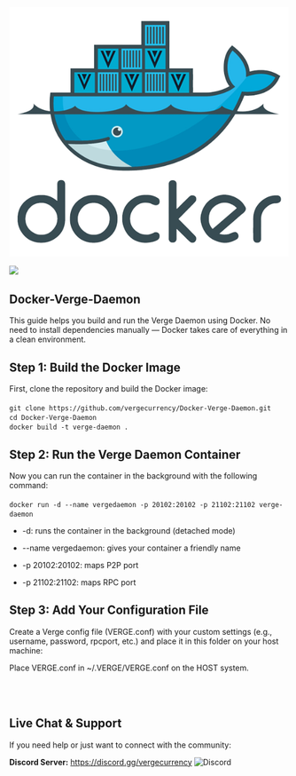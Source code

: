 ![docker](https://raw.githubusercontent.com/vergecurrency/Docker-Verge-Daemon/master/docker.png)
<p align="left">
  <a href="https://github.com/vergecurrency/Docker-Verge-Daemon/actions/workflows/dockerfile-build-test.yml">
  <img src="https://github.com/vergecurrency/Docker-Verge-Daemon/actions/workflows/dockerfile-build-test.yml/badge.svg">
  </a>
</p>

Docker-Verge-Daemon
------

This guide helps you build and run the Verge Daemon using Docker. No need to install dependencies manually — Docker takes care of everything in a clean environment.

Step 1: Build the Docker Image
-----
First, clone the repository and build the Docker image:<br>
<br>
```git clone https://github.com/vergecurrency/Docker-Verge-Daemon.git```<br>
```cd Docker-Verge-Daemon```<br>
```docker build -t verge-daemon .```<br>

Step 2: Run the Verge Daemon Container
-----
Now you can run the container in the background with the following command:<br><br>
```docker run -d --name vergedaemon -p 20102:20102 -p 21102:21102 verge-daemon```

* -d: runs the container in the background (detached mode)

* --name vergedaemon: gives your container a friendly name

* -p 20102:20102: maps P2P port

* -p 21102:21102: maps RPC port

Step 3: Add Your Configuration File
-----
Create a Verge config file (VERGE.conf) with your custom settings (e.g., username, password, rpcport, etc.) and place it in this folder on your host machine:

Place VERGE.conf in ~/.VERGE/VERGE.conf on the HOST system.

<br><br>
Live Chat & Support
---------
If you need help or just want to connect with the community:

<b>Discord Server:</b> <a href="https://discord.gg/vergecurrency" target="_blank"> https://discord.gg/vergecurrency </a><img alt="Discord" src="https://img.shields.io/discord/325024453065179137?logo=v&logoColor=teal"><br>


